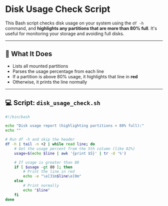 
# Disk Usage Check Script

This Bash script checks disk usage on your system using the `df -h` command, and **highlights any partitions that are more than 80% full**. It's useful for monitoring your storage and avoiding full disks.

---

## 🧠 What It Does

- Lists all mounted partitions
- Parses the usage percentage from each line
- If a partition is above 80% usage, it highlights that line in **red**
- Otherwise, it prints the line normally

---

## 💻 Script: `disk_usage_check.sh`

```bash
#!/bin/bash

echo "Disk usage report (highlighting partitions > 80% full):"
echo ""

# Run df -h and skip the header
df -h | tail -n +2 | while read line; do
    # Get the usage percent from the 5th column (like 82%)
    usage=$(echo $line | awk '{print $5}' | tr -d '%')

    # If usage is greater than 80
    if [ $usage -gt 80 ]; then
        # Print the line in red
        echo -e "\e[31m$line\e[0m"
    else
        # Print normally
        echo "$line"
    fi
done
